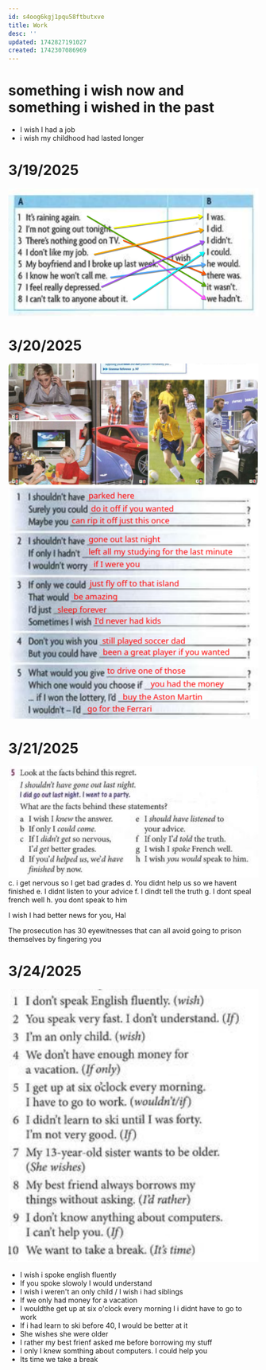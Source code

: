 ```yaml
---
id: s4oog6kgj1pqu58ftbutxve
title: Work
desc: ''
updated: 1742827191027
created: 1742307086969
---
```

# something i wish now and something i wished in the past
- I wish I had a job
- i wish my childhood had lasted longer

# 3/19/2025
![alt text](image-63.png)

# 3/20/2025
![alt text](image-64.png)
![alt text](Screenshot_20250321_072211.png)

# 3/21/2025
![alt text](image-65.png)
c. i get nervous so I get bad grades
d. You didnt help us so we havent finished
e. I didnt listen to your advice
f. I dindt tell the truth
g. I dont speal french well
h. you dont speak to him

I wish I had better news for you, Hal

The prosecution has 30 eyewitnesses that can all avoid going to prison themselves by fingering you

# 3/24/2025
![alt text](image-66.png)
- I wish i spoke english fluently
- If you spoke slowoly I would understand
- I wish i weren't an only child / I wish i had siblings
- If we only had money for a vacation
- I wouldthe get up at six o'clock every morning I i didnt have to go to work
- If i had learn to ski before 40, I would be better at it
- She wishes she were older
- I rather my best frienf asked me before borrowing my stuff
- I only I knew somthing about computers. I could help you
- Its time we take a break